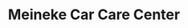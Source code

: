 ---
title: "Meineke Car Care Center"
url: /la-plata/meineke-car-care-center/
shop: Autowerkstatt
---